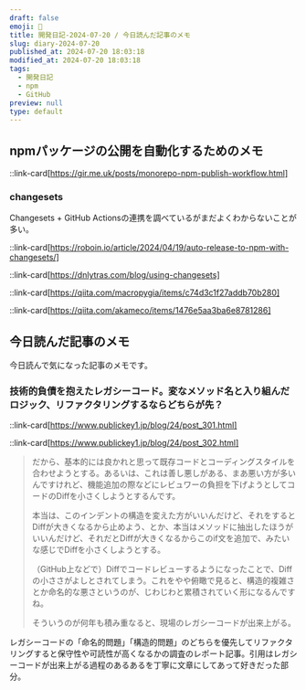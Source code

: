 ```yaml
---
draft: false
emoji: 🛌
title: 開発日記-2024-07-20 / 今日読んだ記事のメモ
slug: diary-2024-07-20
published_at: 2024-07-20 18:03:18
modified_at: 2024-07-20 18:03:18
tags:
  - 開発日記
  - npm
  - GitHub
preview: null
type: default
---
```


## npmパッケージの公開を自動化するためのメモ

::link-card[https://gir.me.uk/posts/monorepo-npm-publish-workflow.html]

### changesets

Changesets + GitHub Actionsの連携を調べているがまだよくわからないことが多い。

::link-card[https://roboin.io/article/2024/04/19/auto-release-to-npm-with-changesets/]

::link-card[https://dnlytras.com/blog/using-changesets]

::link-card[https://qiita.com/macropygia/items/c74d3c1f27addb70b280]

::link-card[https://qiita.com/akameco/items/1476e5aa3ba6e8781286]

## 今日読んだ記事のメモ

今日読んで気になった記事のメモです。

### 技術的負債を抱えたレガシーコード。変なメソッド名と入り組んだロジック、リファクタリングするならどちらが先？

::link-card[https://www.publickey1.jp/blog/24/post_301.html]

::link-card[https://www.publickey1.jp/blog/24/post_302.html]

> だから、基本的には良かれと思って既存コードとコーディングスタイルを合わせようとする。あるいは、これは善し悪しがある、まあ悪い方が多いんですけれど、機能追加の際などにレビュワーの負担を下げようとしてコードのDiffを小さくしようとするんです。
>
> 本当は、このインデントの構造を変えた方がいいんだけど、それをするとDiffが大きくなるから止めよう、とか、本当はメソッドに抽出したほうがいいんだけど、それだとDiffが大きくなるからこのif文を追加で、みたいな感じでDiffを小さくしようとする。
>
> （GitHub上などで）Diffでコードレビューするようになったことで、Diffの小ささがよしとされてしまう。これをやや俯瞰で見ると、構造的複雑さとか命名的な悪さというのが、じわじわと累積されていく形になるんですね。
>
> そういうのが何年も積み重なると、現場のレガシーコードが出来上がる。

レガシーコードの「命名的問題」「構造的問題」のどちらを優先してリファクタリングすると保守性や可読性が高くなるかの調査のレポート記事。引用はレガシーコードが出来上がる過程のあるあるを丁寧に文章にしてあって好きだった部分。
